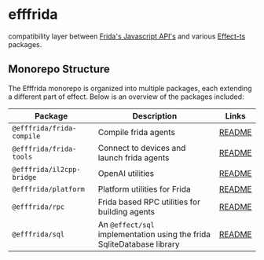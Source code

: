 # efffrida

compatibility layer between [Frida's Javascript API's](https://frida.re/docs/javascript-api/) and various [Effect-ts](https://effect.website/) packages.

## Monorepo Structure

The Efffrida monorepo is organized into multiple packages, each extending a different part of effect. Below is an overview of the packages included:

| Package | Description | Links |
| ------------------------------------------ | ------------------------------------------------------------------------------------------- | -------------------------------------------------------------------------------------------------- |
| `@efffrida/frida-compile` | Compile frida agents                                                      | [README]()    |
| `@efffrida/frida-tools`   | Connect to devices and launch frida agents                                | [README]()    |
| `@efffrida/il2cpp-bridge` | OpenAI utilities                                                          | [README]()    |
| `@efffrida/platform`      | Platform utilities for Frida                                              | [README]()    |
| `@efffrida/rpc`           | Frida based RPC utilities for building agents                             | [README]()    |
| `@efffrida/sql`           | An `@effect/sql` implementation using the frida SqliteDatabase library    | [README]()    |
